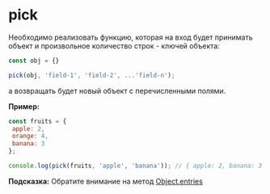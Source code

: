 # pick

Необходимо реализовать функцию, которая на вход будет принимать объект и произвольное 
количество строк - ключей объекта:

```javascript
const obj = {}

pick(obj, 'field-1', 'field-2', ...'field-n');
```

а возвращать будет новый объект с перечисленными полями.

**Пример:**

```javascript
const fruits = {
 apple: 2,
 orange: 4,
 banana: 3
};

console.log(pick(fruits, 'apple', 'banana')); // { apple: 2, banana: 3 }
```
 
**Подсказка:** Обратите внимание на метод [Object.entries](https://learn.javascript.ru/keys-values-entries)

